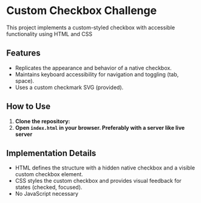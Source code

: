 # Custom Checkbox Challenge

This project implements a custom-styled checkbox with accessible functionality using HTML and CSS

## Features

- Replicates the appearance and behavior of a native checkbox.
- Maintains keyboard accessibility for navigation and toggling (tab, space).
- Uses a custom checkmark SVG (provided).

## How to Use

1. **Clone the repository:**
2. **Open `index.html` in your browser. Preferably with a server like live server**

## Implementation Details

- HTML defines the structure with a hidden native checkbox and a visible custom checkbox element.
- CSS styles the custom checkbox and provides visual feedback for states (checked, focused).
- No JavaScript necessary
